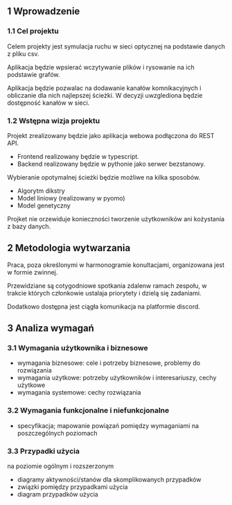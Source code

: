 ## 1 Wprowadzenie

### 1.1 Cel projektu

Celem projekty jest symulacja ruchu w sieci optycznej na podstawie danych z pliku csv.

Aplikacja będzie wpsierać wczytywanie plików i rysowanie na ich podstawie grafów.

Aplikacja będzie pozwalac na dodawanie kanałów komnikacyjnych i obliczanie dla nich najlepszej ścieżki. W decyzji uwzglediona będzie dostępność kanałów w sieci.

### 1.2 Wstępna wizja projektu

Projekt zrealizowany będzie jako aplikacja webowa podłączona do REST API.

* Frontend realizowany będzie w typescript.
* Backend realizowany będzie w pythonie jako serwer bezstanowy.

Wybieranie opotymalnej ścieżki będzie możliwe na kilka sposobów.
* Algorytm dikstry
* Model liniowy (realizowany w pyomo)
* Model genetyczny

Projket nie orzewiduje konieczności tworzenie użytkowników ani kożystania z bazy danych.

## 2 Metodologia wytwarzania

Praca, poza określonymi w harmonogramie konultacjami, organizowana jest w formie zwinnej.

Przewidziane są cotygodniowe spotkania zdalenw ramach zespołu, w trakcie których członkowie ustalaja priorytety i dzielą się zadaniami.

Dodatkowo dostępna jest ciągła komunikacja na platformie discord.


## 3 Analiza wymagań

### 3.1 Wymagania użytkownika i biznesowe

* wymagania biznesowe: cele i potrzeby biznesowe, problemy do rozwiązania
* wymagania użytkowe: potrzeby użytkowników i interesariuszy, cechy użytkowe
* wymagania systemowe: cechy rozwiązania

### 3.2 Wymagania funkcjonalne i niefunkcjonalne

* specyfikacja; mapowanie powiązań pomiędzy wymaganiami na poszczególnych poziomach

### 3.3 Przypadki użycia

na poziomie ogólnym i rozszerzonym

* diagramy aktywności/stanów dla skomplikowanych przypadków
* związki pomiędzy przypadkami użycia
* diagram przypadków użycia

